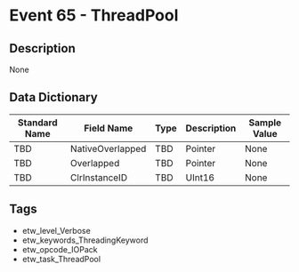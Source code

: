 # Event 65 - ThreadPool

## Description
None

## Data Dictionary
|Standard Name|Field Name|Type|Description|Sample Value|
|---|---|---|---|---|
|TBD|NativeOverlapped|TBD|Pointer|None|None|
|TBD|Overlapped|TBD|Pointer|None|None|
|TBD|ClrInstanceID|TBD|UInt16|None|None|

## Tags
* etw_level_Verbose
* etw_keywords_ThreadingKeyword
* etw_opcode_IOPack
* etw_task_ThreadPool